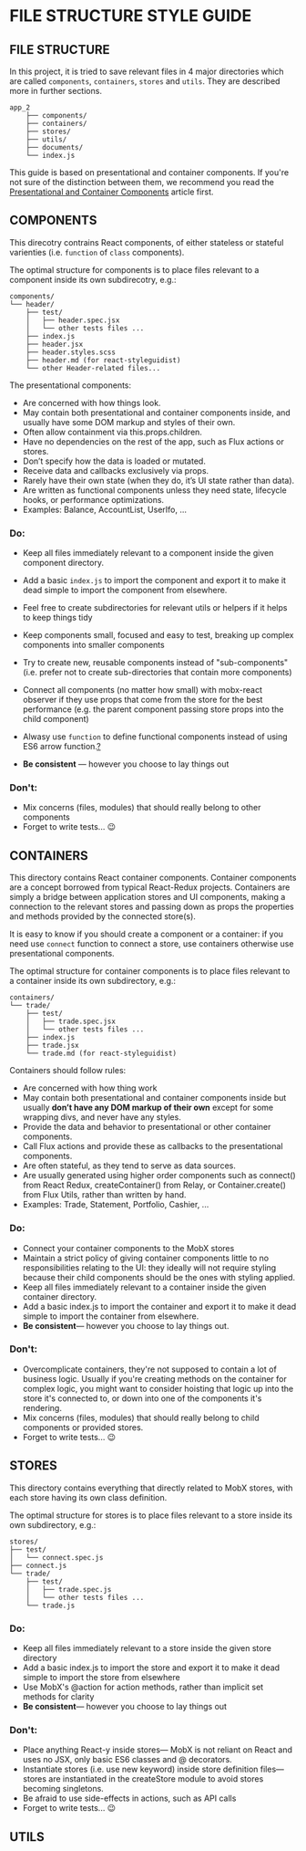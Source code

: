 # FILE STRUCTURE STYLE GUIDE

## FILE STRUCTURE

In this project, it is tried to save relevant files in 4 major directories 
which are called `components`, `containers`, `stores` and `utils`.
They are described more in further sections.

```
app_2
    ├── components/
    ├── containers/
    ├── stores/
    ├── utils/
    ├── documents/
    └── index.js
```

This guide is based on presentational and container components. 
If you're not sure of the distinction between them, we recommend you read the 
[Presentational and Container Components](https://medium.com/@dan_abramov/smart-and-dumb-components-7ca2f9a7c7d0) 
article first.

## COMPONENTS

This direcotry contrains React components, of either stateless or stateful varienties 
(i.e. `function` of `class` components).

The optimal structure for components is to place files relevant to a component inside 
its own subdirecotry, e.g.:

```
components/
└── header/
    ├── test/    
    │   ├── header.spec.jsx
    │   └── other tests files ...
    ├── index.js
    ├── header.jsx
    ├── header.styles.scss
    ├── header.md (for react-styleguidist)
    └── other Header-related files...
```

The presentational components:

* Are concerned with how things look.
* May contain both presentational and container components inside, 
and usually have some DOM markup and styles of their own.
* Often allow containment via this.props.children.
* Have no dependencies on the rest of the app, such as Flux actions or stores.
* Don’t specify how the data is loaded or mutated.
* Receive data and callbacks exclusively via props.
* Rarely have their own state (when they do, it’s UI state rather than data).
* Are written as functional components unless they need state, lifecycle hooks, 
or performance optimizations.
* Examples: Balance, AccountList, UserIfo, ...

### Do:

* Keep all files immediately relevant to a component inside the given component directory.

* Add a basic `index.js` to import the component and export it 
to make it dead simple to import the component from elsewhere.
* Feel free to create subdirectories for relevant utils or helpers 
if it helps to keep things tidy
* Keep components small, focused and easy to test, breaking up complex 
components into smaller components
* Try to create new, reusable components instead of "sub-components" 
(i.e. prefer not to create sub-directories that contain more components)
* Connect all components (no matter how small) with mobx-react observer 
if they use props that come from the store for the best performance 
(e.g. the parent component passing store props into the child component)
* Alwasy use `function` to define functional components instead of using ES6 arrow function.[?](https://medium.com/@stevemao/do-not-use-anonymous-functions-to-construct-react-functional-components-c5408ec8f4c7)
* __Be consistent__ — however you choose to lay things out

### Don't:

* Mix concerns (files, modules) that should really belong to other components
* Forget to write tests... :wink:

## CONTAINERS

This directory contains React container components. Container components are a 
concept borrowed from typical React-Redux projects. Containers are simply a 
bridge between application stores and UI components, making a connection to 
the relevant stores and passing down as props the properties and methods 
provided by the connected store(s).

It is easy to know if you should create a component or a container: 
if you need use `connect` function to connect a store, use containers otherwise 
use presentational components.

The optimal structure for container components is to place files relevant to a 
container inside its own subdirectory, e.g.:

```
containers/
└── trade/
    ├── test/
    │   ├── trade.spec.jsx
    │   └── other tests files ...
    ├── index.js
    ├── trade.jsx
    └── trade.md (for react-styleguidist)
```

Containers should follow rules:

* Are concerned with how thing work
* May contain both presentational and container components inside but usually 
__don’t have any DOM markup of their own__ except for some wrapping divs, and 
never have any styles.
* Provide the data and behavior to presentational or other container components.
* Call Flux actions and provide these as callbacks to the presentational components.
* Are often stateful, as they tend to serve as data sources.
* Are usually generated using higher order components such as connect() from React 
Redux, createContainer() from Relay, or Container.create() from Flux Utils, 
rather than written by hand.
* Examples: Trade, Statement, Portfolio, Cashier, ...

### Do:

* Connect your container components to the MobX stores
* Maintain a strict policy of giving container components little to no 
responsibilities relating to the UI: they ideally will not require styling 
because their child components should be the ones with styling applied.
* Keep all files immediately relevant to a container inside the given 
container directory.
* Add a basic index.js to import the container and export it to make it dead 
simple to import the container from elsewhere.
* __Be consistent__— however you choose to lay things out.

### Don't:

* Overcomplicate containers, they're not supposed to contain a lot of business 
logic. Usually if you're creating methods on the container for complex logic, 
you might want to consider hoisting that logic up into the store it's 
connected to, or down into one of the components it's rendering.
* Mix concerns (files, modules) that should really belong to child components 
or provided stores.
* Forget to write tests... :wink:

## STORES

This directory contains everything that directly related to MobX stores, 
with each store having its own class definition.

The optimal structure for stores is to place files relevant to a store 
inside its own subdirectory, e.g.:

```
stores/
├── test/
│   └── connect.spec.js
├── connect.js
└── trade/
    ├── test/
    │   ├── trade.spec.js
    │   └── other tests files ...
    └── trade.js
```

### Do:
* Keep all files immediately relevant to a store inside the given store directory
* Add a basic index.js to import the store and export it to make it dead simple to 
import the store from elsewhere
* Use MobX's @action for action methods, rather than implicit set methods for clarity
* __Be consistent__— however you choose to lay things out

### Don't:
* Place anything React-y inside stores— MobX is not reliant on React and uses 
no JSX, only basic ES6 classes and @ decorators.
* Instantiate stores (i.e. use new keyword) inside store definition files— 
stores are instantiated in the createStore module to avoid stores becoming singletons.
* Be afraid to use side-effects in actions, such as API calls
* Forget to write tests... :wink:

## UTILS

